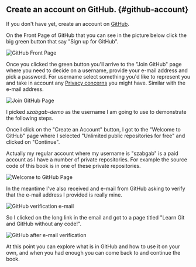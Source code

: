 ## Create an account on GitHub. {#github-account}

If you don't have yet, create an account on [GitHub](https://github.com/).

On the Front Page of GitHub that you can see in the picture below click the big green button that say "Sign up for GitHub".

![GitHub Front Page](images/github_front_page.png)


Once you clicked the green button you'll arrive to the "Join GitHub" page where you need to decide on a username, provide your e-mail address and pick a password. For username select something you'd like to represent you and take in account any [Privacy concerns](#privacy) you might have. Similar with the e-mail address.

![Join GitHub Page](images/github_join.png)

I picked *szabgab-demo* as the username I am going to use to demonstrate the following steps.


Once I click on the "Create an Account" button, I got to the "Welcome to GitHub" page where I selected "Unlimited public repositories for free" and clicked on "Continue".

Actually my regular account where my username is "szabgab" is a paid account as I have a number of private repositories. For example the source code of this book is in one of these private repositories.

![Welcome to GitHub Page](images/github_welcome.png)

In the meantime I've also received and e-mail from GitHub asking to verify that the e-mail address I provided is really mine. 

![GitHub verification e-mail](images/github_verification_email.png)

So I clicked on the long link in the email and got to a page titled "Learn Git and GitHub without any code!".

![GitHub after e-mail verification](images/github_email_verified.png)

At this point you can explore what is in GitHub and how to use it on your own, and when you had enough you can come back to and continue the book.


